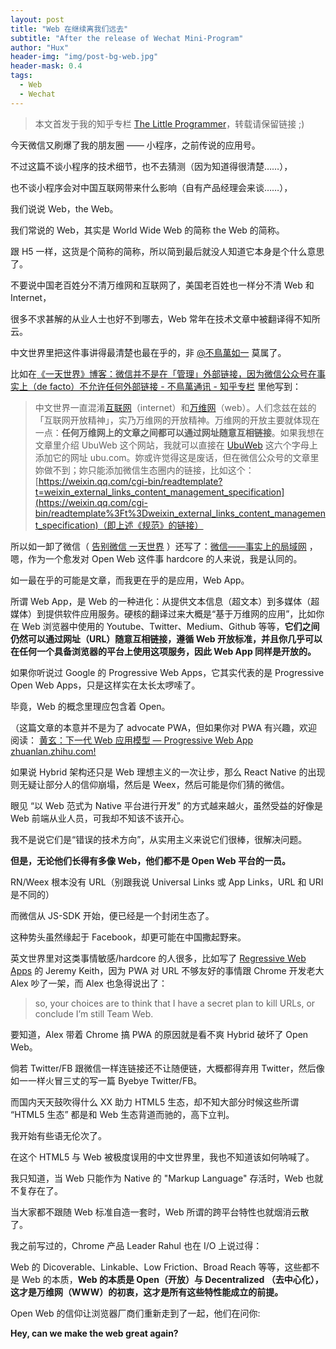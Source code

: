 ```yaml
---
layout: post
title: "Web 在继续离我们远去"
subtitle: "After the release of Wechat Mini-Program"
author: "Hux"
header-img: "img/post-bg-web.jpg"
header-mask: 0.4
tags:
  - Web
  - Wechat
---
```


> 本文首发于我的知乎专栏 [The Little Programmer](https://zhuanlan.zhihu.com/p/22561084)，转载请保留链接 ;)

今天微信又刷爆了我的朋友圈 —— 小程序，之前传说的应用号。

不过这篇不谈小程序的技术细节，也不去猜测（因为知道得很清楚……），

也不谈小程序会对中国互联网带来什么影响（自有产品经理会来谈……），

我们说说 Web，the Web。

我们常说的 Web，其实是 World Wide Web 的简称 the Web 的简称。

跟 H5 一样，这货是个简称的简称，所以简到最后就没人知道它本身是个什么意思了。

不要说中国老百姓分不清万维网和互联网了，美国老百姓也一样分不清 Web 和 Internet，

很多不求甚解的从业人士也好不到哪去，Web 常年在技术文章中被翻译得不知所云。

中文世界里把这件事讲得最清楚也最在乎的，非 [@不鳥萬如一](//www.zhihu.com/people/6bec872206d9884cd9535841b6a1f510) 莫属了。

比如在[《一天世界》博客：微信并不是在「管理」外部链接，因为微信公众号在事实上（de facto）不允许任何外部链接 - 不鳥萬通讯 - 知乎专栏](https://zhuanlan.zhihu.com/p/20747514) 里他写到：

> 中文世界一直混淆[互联网](https://en.wikipedia.org/wiki/Internet)（internet）和[万维网](https://en.wikipedia.org/wiki/World_Wide_Web)（web）。人们念兹在兹的「互联网开放精神」，实乃万维网的开放精神。万维网的开放主要就体现在一点：**任何万维网上的文章之间都可以通过网址随意互相链接**。如果我想在文章里介绍 UbuWeb 这个网站，我就可以直接在 [UbuWeb](https://ubu.com/) 这六个字母上添加它的网址 ubu.com。妳或许觉得这是废话，但在微信公众号的文章里妳做不到；妳只能添加微信生态圈内的链接，比如这个：[https://weixin.qq.com/cgi-bin/readtemplate?t=weixin_external_links_content_management_specification](https://weixin.qq.com/cgi-bin/readtemplate%3Ft%3Dweixin_external_links_content_management_specification)（即上述《规范》的链接）

所以如一卸了微信（ [告别微信 一天世界](https://blog.yitianshijie.net/2016/02/21/byebye-wechat/) ）还写了：[微信——事实上的局域网](https://blog.yitianshijie.net/2015/11/16/wechat-de-facto-lan/) ，嗯，作为一个愈发对 Open Web 这件事 hardcore 的人来说，我是认同的。

如一最在乎的可能是文章，而我更在乎的是应用，Web App。

所谓 Web App，是 Web 的一种进化：从提供文本信息（超文本）到多媒体（超媒体）到提供软件应用服务。硬核的翻译过来大概是“基于万维网的应用”，比如你在 Web 浏览器中使用的 Youtube、Twitter、Medium、Github 等等，**它们之间仍然可以通过网址（URL）随意互相链接，遵循 Web 开放标准，并且你几乎可以在任何一个具备浏览器的平台上使用这项服务，因此 Web App 同样是开放的。**

如果你听说过 Google 的 Progressive Web Apps，它其实代表的是 Progressive Open Web Apps，只是这样实在太长太啰嗦了。

毕竟，Web 的概念里理应包含着 Open。

（这篇文章的本意并不是为了 advocate PWA，但如果你对 PWA 有兴趣，欢迎阅读： [黄玄：下一代 Web 应用模型 — Progressive Web App​zhuanlan.zhihu.com!](https://zhuanlan.zhihu.com/p/25167289)

如果说 Hybrid 架构还只是 Web 理想主义的一次让步，那么 React Native 的出现则无疑让部分人的信仰崩塌，然后是 Weex，然后可能是你们猜的微信。

眼见 “以 Web 范式为 Native 平台进行开发” 的方式越来越火，虽然受益的好像是 Web 前端从业人员，可我却不知该不该开心。

我不是说它们是“错误的技术方向”，从实用主义来说它们很棒，很解决问题。

**但是，无论他们长得有多像 Web，他们都不是 Open Web 平台的一员。**

RN/Weex 根本没有 URL（别跟我说 Universal Links 或 App Links，URL 和 URI 是不同的）

而微信从 JS-SDK 开始，便已经是一个封闭生态了。

这种势头虽然缘起于 Facebook，却更可能在中国撒起野来。

英文世界里对这类事情敏感/hardcore 的人很多，比如写了 [Regressive Web Apps](https://adactio.com/journal/10708) 的 Jeremy Keith，因为 PWA 对 URL 不够友好的事情跟 Chrome 开发老大 Alex 吵了一架，而 Alex 也急得说出了：

> so, your choices are to think that I have a secret plan to kill URLs, or conclude I’m still Team Web.

要知道，Alex 带着 Chrome 搞 PWA 的原因就是看不爽 Hybrid 破坏了 Open Web。

倘若 Twitter/FB 跟微信一样连链接还不让随便链，大概都得弃用 Twitter，然后像如一一样火冒三丈的写一篇 Byebye Twitter/FB。

而国内天天鼓吹得什么 XX 助力 HTML5 生态，却不知大部分时候这些所谓 “HTML5 生态” 都是和 Web 生态背道而驰的，高下立判。

我开始有些语无伦次了。

在这个 HTML5 与 Web 被极度误用的中文世界里，我也不知道该如何呐喊了。

我只知道，当 Web 只能作为 Native 的 "Markup Language" 存活时，Web 也就不复存在了。

当大家都不跟随 Web 标准自造一套时，Web 所谓的跨平台特性也就烟消云散了。

我之前写过的，Chrome 产品 Leader Rahul 也在 I/O 上说过得：

Web 的 Dicoverable、Linkable、Low Friction、Broad Reach 等等，这些都不是 Web 的本质，**Web 的本质是 Open（开放）与 Decentralized （去中心化），这才是万维网（WWW）的初衷，这才是所有这些特性能成立的前提。**

Open Web 的信仰让浏览器厂商们重新走到了一起，他们在问你:

**Hey, can we make the web great again?**
